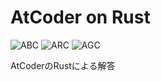 # AtCoder on Rust
![ABC](https://progress-bar.dev/166/?title=ABC&scale=1331&width=110&suffix=)
![ARC](https://progress-bar.dev/9/?title=ARC&scale=547&width=110&suffix=)
![AGC](https://progress-bar.dev/0/?title=AGC&scale=336&width=110&suffix=)

AtCoderのRustによる解答

